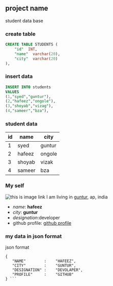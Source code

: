 ## project name
student data base


### create table
```sql
CREATE TABLE STUDENTS (
    "id"  INT,
    "name"  varchar(20),
    "city"  varchar(20)
),
```

### insert data
```sql
INSERT INTO students
VALUES
(1,"syed","guntur"),
(2,"hafeez","ongole"),
(3,"shoyab","vizag"),
(4,"sameer","bza"),
```

### student data
|    id   |   name  |   city   |
|---------|---------|----------|
|1        | syed    |  guntur  |
|2        |hafeez   |ongole    |
|3        |shoyab   |vizak     |
|4        |sameer   |bza       |

### My self

![this is image link](https://i.pinimg.com/736x/32/bf/57/32bf571846e3057756cfd182a4ebe50b.jpg)
I am living in [guntur](https://guntur.ap.gov.in/), ap, india

- *name*: **hafeez**
- _city_: __guntur__
- *designation*:developer
- github profile:
[github profile](https://github.com/Syef/markdown-basics)


### my data in json format
 json format
 ```
{
    "NAME"        :    "HAFEEZ",
    "CITY"        :    "GUNTUR",
    "DESIGNATION" :    "DEVOLAPER",
    "PROFILE"     :    "GITHUB"   
} ```
